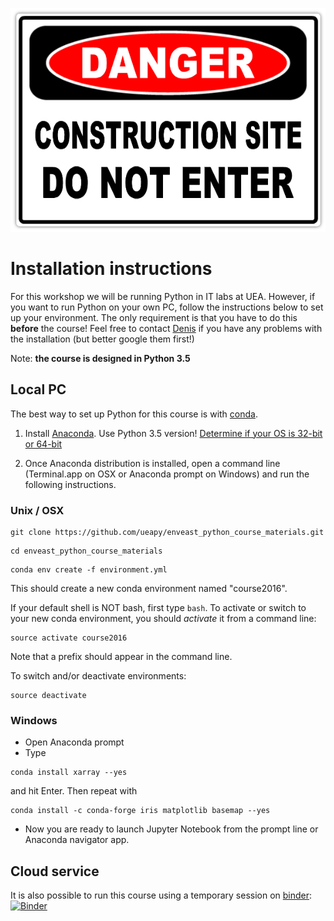 ![](danger.jpg)

# Installation instructions

For this workshop we will be running Python in IT labs at UEA. However, if you want to run Python on your own PC, follow the instructions below to set up your environment. The only requirement is that you have to do this **before** the course! Feel free to contact [Denis](mailto:d.sergeev@uea.ac.uk) if you have any problems with the installation (but better google them first!)

Note: **the course is designed in Python 3.5**

## Local PC

The best way to set up Python for this course is with [conda](http://conda.pydata.org/docs/).

1. Install [Anaconda](https://www.continuum.io/downloads). Use Python 3.5 version! [Determine if your OS is 32-bit or 64-bit](http://www.computerhope.com/issues/ch001121.htm)

2. Once Anaconda distribution is installed, open a command line (Terminal.app on OSX or Anaconda prompt on Windows) and run the following instructions.

### Unix / OSX
```
git clone https://github.com/ueapy/enveast_python_course_materials.git
```
```
cd enveast_python_course_materials
```
```
conda env create -f environment.yml
```
This should create a new conda environment named "course2016".

If your default shell is NOT bash, first type `bash`. To activate or switch to your new conda environment, you should *activate* it from a command line:
```
source activate course2016
```
Note that a prefix should appear in the command line.

To switch and/or deactivate environments:
```
source deactivate
```

### Windows
* Open Anaconda prompt
* Type
```
conda install xarray --yes
```
and hit Enter. Then repeat with
```
conda install -c conda-forge iris matplotlib basemap --yes
```
* Now you are ready to launch Jupyter Notebook from the prompt line or Anaconda navigator app.


## Cloud service
It is also possible to run this course using a temporary session on [binder](mybinder.org): [![Binder](http://mybinder.org/badge.svg)](http://mybinder.org:/repo/ueapy/enveast_python_course_materials)
